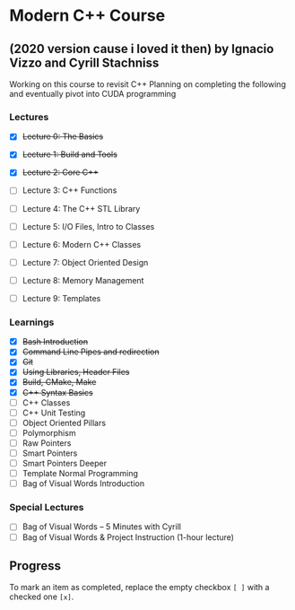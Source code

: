 # Modern C++ Course 
## (2020 version cause i loved it then) by Ignacio Vizzo and Cyrill Stachniss

Working on this course to revisit C++
Planning on completing the following and eventually pivot into CUDA programming

### Lectures

- [X] ~~Lecture 0: The Basics~~
- [X] ~~Lecture 1: Build and Tools~~
- [X] ~~Lecture 2: Core C++~~
- [ ] Lecture 3: C++ Functions
- [ ] Lecture 4: The C++ STL Library
- [ ] Lecture 5: I/O Files, Intro to Classes
- [ ] Lecture 6: Modern C++ Classes
- [ ] Lecture 7: Object Oriented Design
- [ ] Lecture 8: Memory Management
- [ ] Lecture 9: Templates


### Learnings

- [X] ~~Bash Introduction~~
- [X] ~~Command Line Pipes and redirection~~
- [X] ~~Git~~
- [X] ~~Using Libraries, Header Files~~
- [X] ~~Build, CMake, Make~~
- [X] ~~C++ Syntax Basics~~
- [ ] C++ Classes
- [ ] C++ Unit Testing
- [ ] Object Oriented Pillars
- [ ] Polymorphism
- [ ] Raw Pointers
- [ ] Smart Pointers
- [ ] Smart Pointers Deeper
- [ ] Template Normal Programming
- [ ] Bag of Visual Words Introduction

### Special Lectures

- [ ] Bag of Visual Words – 5 Minutes with Cyrill
- [ ] Bag of Visual Words & Project Instruction (1-hour lecture)

## Progress

To mark an item as completed, replace the empty checkbox `[ ]` with a checked one `[x]`.
